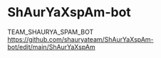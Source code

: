 # ShAurYaXspAm-bot
TEAM_SHAURYA_SPAM_BOT
https://github.com/shauryateam/ShAurYaXspAm-bot/edit/main/ShAurYaXspAm

